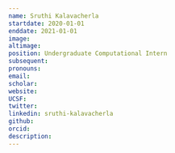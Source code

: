 ```yaml
---
name: Sruthi Kalavacherla
startdate: 2020-01-01
enddate: 2021-01-01
image:
altimage:
position: Undergraduate Computational Intern
subsequent:
pronouns:
email:
scholar:
website:
UCSF:
twitter:
linkedin: sruthi-kalavacherla
github:
orcid:
description:
---
```

